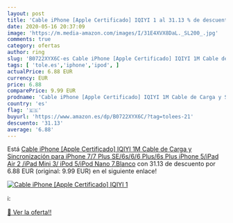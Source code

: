 ```yaml
---
layout: post
title: 'Cable iPhone [Apple Certificado] IQIYI 1 al 31.13 % de descuento'
date: 2020-05-16 20:37:09
image: 'https://m.media-amazon.com/images/I/31E4XVX8DaL._SL200_.jpg'
comments: true
category: ofertas
author: ring
slug: 'B0722XYX6C-es Cable iPhone [Apple Certificado] IQIYI 1M Cable de Carga y...'
tags: [ 'tole.es','iphone','ipod', ]
actualPrice: 6.88 EUR
currency: EUR
price: 6.88
comparePrice: 9.99 EUR
prodname: 'Cable iPhone [Apple Certificado] IQIYI 1M Cable de Carga y Sincronización para iPhone 7/7 Plus SE/6s/6/6 Plus/6s Plus iPhone 5/iPad Air 2 /iPad Mini 3/ iPod 5/iPod Nano 7.Blanco'
country: 'es'
flag: '🇪🇸'
buyurl: 'https://www.amazon.es/dp/B0722XYX6C/?tag=tolees-21'
descuento: '31.13'
average: '6.88'
---
```


Está [Cable iPhone [Apple Certificado] IQIYI 1M Cable de Carga y Sincronización para iPhone 7/7 Plus SE/6s/6/6 Plus/6s Plus iPhone 5/iPad Air 2 /iPad Mini 3/ iPod 5/iPod Nano 7.Blanco](https://www.amazon.es/dp/B0722XYX6C/?tag=tolees-21) con 31.13 de descuento por 6.88 EUR (original: 9.99 EUR) en el siguiente enlace!

[![Cable iPhone [Apple Certificado] IQIYI 1](https://m.media-amazon.com/images/I/31E4XVX8DaL._SL200_.jpg)](https://www.amazon.es/dp/B0722XYX6C/?tag=tolees-21)

ℹ️:


[🛒 Ver la oferta!!](https://www.amazon.es/dp/B0722XYX6C/?tag=tolees-21)

